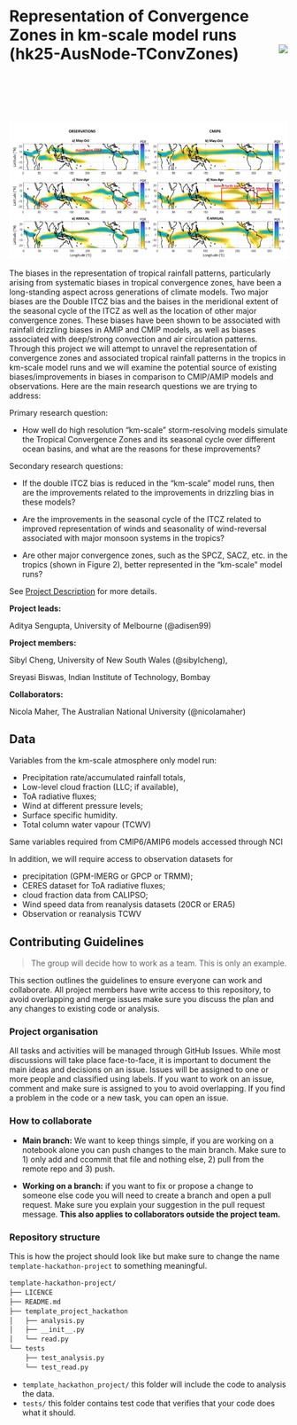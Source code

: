 # Representation of Convergence Zones in km-scale model runs (hk25-AusNode-TConvZones)  <img src='https://21centuryweather.org.au/wp-content/uploads/Hackathon-Image-WCRP-Positive-1536x736.jpg' align="right" height="139" />


![img](./img/img1.png)

The biases in the representation of tropical rainfall patterns, particularly arising from systematic biases in tropical convergence zones, have been a long-standing aspect across generations of climate models. Two major biases are the Double ITCZ bias and the baises in the meridional extent of the seasonal cycle of the ITCZ as well as the location of other major convergence zones. These biases have been shown to be associated with rainfall drizzling biases in AMIP and CMIP models, as well as biases associated with deep/strong convection and air circulation patterns. Through this project we will attempt to unravel the representation of convergence zones and associated tropical rainfall patterns in the tropics in km-scale model runs and we will examine the potential source of existing biases/improvements in biases in comparison to CMIP/AMIP models and observations. Here are the main research questions we are trying to address:

Primary research question:

- How well do high resolution “km-scale” storm-resolving models simulate the Tropical Convergence Zones and its seasonal cycle over different ocean basins, and what are the reasons for these improvements?


Secondary research questions:

- If the double ITCZ bias is reduced in the “km-scale” model runs, then are the improvements related to the improvements in drizzling bias in these models?

- Are the improvements in the seasonal cycle of the ITCZ related to improved representation of winds and seasonality of wind-reversal associated with major monsoon systems in the tropics?

- Are other major convergence zones, such as the SPCZ, SACZ, etc. in the tropics (shown in Figure 2), better represented in the “km-scale” model runs?


See [Project Description](https://docs.google.com/document/d/1Wnfcz910Y70zxq7FoX4tmrN5GaVDoJqZLpqCGmr1B1E/edit?tab=t.crl7ck8oqyr2) for more details.


**Project leads:** 

Aditya Sengupta, University of Melbourne (@adisen99)

**Project members:** 

Sibyl Cheng, University of New South Wales (@sibylcheng), 

Sreyasi Biswas, Indian Institute of Technology, Bombay

**Collaborators:** 

Nicola Maher, The Australian National University (@nicolamaher)


## Data

Variables from the km-scale atmosphere only model run: 

- Precipitation rate/accumulated rainfall totals, 
- Low-level cloud fraction (LLC; if available), 
- ToA radiative fluxes;
- Wind at different pressure levels;
-  Surface specific humidity. 
- Total column water vapour (TCWV)

Same variables required from CMIP6/AMIP6 models accessed through NCI

In addition, we will require access to observation datasets for 

- precipitation (GPM-IMERG or GPCP or TRMM); 
- CERES dataset for ToA radiative fluxes;
- cloud fraction data from CALIPSO;
- Wind speed data from reanalysis datasets (20CR or ERA5)
- Observation or reanalysis TCWV


## Contributing Guidelines

> The group will decide how to work as a team. This is only an example. 

This section outlines the guidelines to ensure everyone can work and collaborate. All project members have write access to this repository, to avoid overlapping and merge issues make sure you discuss the plan and any changes to existing code or analysis.

### Project organisation

All tasks and activities will be managed through GitHub Issues. While most discussions will take place face-to-face, it is important to document the main ideas and decisions on an issue. Issues will be assigned to one or more people and classified using labels. If you want to work on an issue, comment and make sure is assigned to you to avoid overlapping. If you find a problem in the code or a new task, you can open an issue. 

### How to collaborate

* **Main branch:** We want to keep things simple, if you are working on a notebook alone you can push changes to the main branch. Make sure to 1) only add and ccommit that file and nothing else, 2) pull from the remote repo and 3) push.

* **Working on a branch:** if you want to fix or propose a change to someone else code you will need to create a branch and open a pull request. Make sure you explain your suggestion in the pull request message. **This also applies to collaborators outside the project team.**

### Repository structure

This is how the project should look like but make sure to change the name `template-hackathon-project` to something meaningful. 

```bash
template-hackathon-project/
├── LICENCE
├── README.md
├── template_project_hackathon
│   ├── analysis.py
│   ├── __init__.py
│   └── read.py
└── tests
    ├── test_analysis.py
    └── test_read.py
```
* `template_hackathon_project/` this folder will include the code to analysis the data.
* `tests/` this folder contains test code that verifies that your code does what it should.

